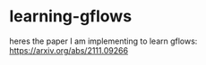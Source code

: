 # learning-gflows
heres the paper I am implementing to learn gflows: https://arxiv.org/abs/2111.09266
